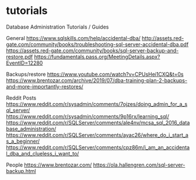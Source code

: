 # tutorials

Database Administration Tutorials / Guides 

General
https://www.sqlskills.com/help/accidental-dba/
http://assets.red-gate.com/community/books/troubleshooting-sql-server-accidental-dba.pdf
https://assets.red-gate.com/community/books/sql-server-backup-and-restore.pdf
https://fundamentals.pass.org/MeetingDetails.aspx?EventID=12280

Backups/restore
https://www.youtube.com/watch?v=CPUsHei1CXQ&t=0s
https://www.brentozar.com/archive/2019/07/dba-training-plan-2-backups-and-more-importantly-restores/

Reddit Posts
https://www.reddit.com/r/sysadmin/comments/7ojzes/doing_admin_for_a_sql_server/
https://www.reddit.com/r/sysadmin/comments/9p16rx/learning_sql/
https://www.reddit.com/r/SQLServer/comments/ale4nv/mcsa_sql_2016_database_administration/
https://www.reddit.com/r/SQLServer/comments/ayac26/where_do_i_start_as_a_beginner/
https://www.reddit.com/r/SQLServer/comments/cpz86m/i_am_an_accidental_dba_and_clueless_i_want_to/

People 
https://www.brentozar.com/
https://ola.hallengren.com/sql-server-backup.html
